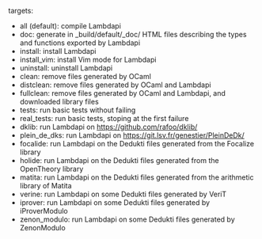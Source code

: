 targets:
- all (default): compile Lambdapi
- doc: generate in _build/default/_doc/ HTML files describing the types and functions exported by Lambdapi
- install: install Lambdapi
- install_vim: install Vim mode for Lambdapi
- uninstall: uninstall Lambdapi
- clean: remove files generated by OCaml
- distclean: remove files generated by OCaml and Lambdapi
- fullclean: remove files generated by OCaml and Lambdapi, and downloaded library files
- tests: run basic tests without failing
- real_tests: run basic tests, stoping at the first failure
- dklib: run Lambdapi on https://github.com/rafoo/dklib/
- plein_de_dks: run Lambdapi on https://git.lsv.fr/genestier/PleinDeDk/
- focalide: run Lambdapi on the Dedukti files generated from the Focalize library
- holide: run Lambdapi on the Dedukti files generated from the OpenTheory library
- matita: run Lambdapi on the Dedukti files generated from the arithmetic library of Matita
- verine: run Lambdapi on some Dedukti files generated by VeriT
- iprover: run Lambdapi on some Dedukti files generated by iProverModulo
- zenon_modulo: run Lambdapi on some Dedukti files generated by ZenonModulo

